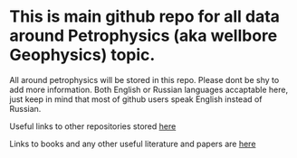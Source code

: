 # This is main github repo for all data around Petrophysics (aka wellbore Geophysics) topic.

All around petrophysics will be stored in this repo. Please dont be shy to add more information.
Both English or Russian languages accaptable here, just keep in mind that most of github users speak English instead of Russian.

Useful links to other repositories stored [here](./Links.md)

Links to books and any other useful literature and papers are [here](./Books.md)
